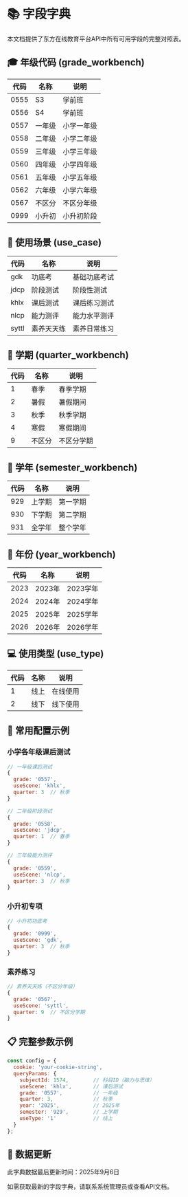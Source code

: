 # 📚 字段字典

本文档提供了东方在线教育平台API中所有可用字段的完整对照表。

## 🎓 年级代码 (grade_workbench)

| 代码 | 名称 | 说明 |
|------|------|------|
| 0555 | S3 | 学前班 |
| 0556 | S4 | 学前班 |
| 0557 | 一年级 | 小学一年级 |
| 0558 | 二年级 | 小学二年级 |
| 0559 | 三年级 | 小学三年级 |
| 0560 | 四年级 | 小学四年级 |
| 0561 | 五年级 | 小学五年级 |
| 0562 | 六年级 | 小学六年级 |
| 0567 | 不区分 | 不区分年级 |
| 0999 | 小升初 | 小升初阶段 |

## 📝 使用场景 (use_case)

| 代码 | 名称 | 说明 |
|------|------|------|
| gdk | 功底考 | 基础功底考试 |
| jdcp | 阶段测试 | 阶段性测试 |
| khlx | 课后测试 | 课后练习测试 |
| nlcp | 能力测评 | 能力水平测评 |
| syttl | 素养天天练 | 素养日常练习 |

## 📅 学期 (quarter_workbench)

| 代码 | 名称 | 说明 |
|------|------|------|
| 1 | 春季 | 春季学期 |
| 2 | 暑假 | 暑假期间 |
| 3 | 秋季 | 秋季学期 |
| 4 | 寒假 | 寒假期间 |
| 9 | 不区分 | 不区分学期 |

## 🎯 学年 (semester_workbench)

| 代码 | 名称 | 说明 |
|------|------|------|
| 929 | 上学期 | 第一学期 |
| 930 | 下学期 | 第二学期 |
| 931 | 全学年 | 整个学年 |

## 📆 年份 (year_workbench)

| 代码 | 名称 | 说明 |
|------|------|------|
| 2023 | 2023年 | 2023学年 |
| 2024 | 2024年 | 2024学年 |
| 2025 | 2025年 | 2025学年 |
| 2026 | 2026年 | 2026学年 |

## 💻 使用类型 (use_type)

| 代码 | 名称 | 说明 |
|------|------|------|
| 1 | 线上 | 在线使用 |
| 2 | 线下 | 线下使用 |

## 🔧 常用配置示例

### 小学各年级课后测试

```javascript
// 一年级课后测试
{
  grade: '0557',
  useScene: 'khlx',
  quarter: 3  // 秋季
}

// 二年级阶段测试
{
  grade: '0558',
  useScene: 'jdcp',
  quarter: 1  // 春季
}

// 三年级能力测评
{
  grade: '0559',
  useScene: 'nlcp',
  quarter: 3  // 秋季
}
```

### 小升初专项

```javascript
// 小升初功底考
{
  grade: '0999',
  useScene: 'gdk',
  quarter: 3  // 秋季
}
```

### 素养练习

```javascript
// 素养天天练（不区分年级）
{
  grade: '0567',
  useScene: 'syttl',
  quarter: 9  // 不区分学期
}
```

## 📋 完整参数示例

```javascript
const config = {
  cookie: 'your-cookie-string',
  queryParams: {
    subjectId: 1574,        // 科目ID（脑力与思维）
    useScene: 'khlx',       // 课后测试
    grade: '0557',          // 一年级
    quarter: 3,             // 秋季
    year: '2025',           // 2025年
    semester: '929',        // 上学期
    useType: '1'            // 线上
  }
};
```

## 🔄 数据更新

此字典数据最后更新时间：2025年9月6日

如需获取最新的字段字典，请联系系统管理员或查看API文档。
